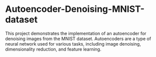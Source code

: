 # Autoencoder-Denoising-MNIST-dataset
This project demonstrates the implementation of an autoencoder for denoising images from the MNIST dataset. Autoencoders are a type of neural network used for various tasks, including image denoising, dimensionality reduction, and feature learning.
